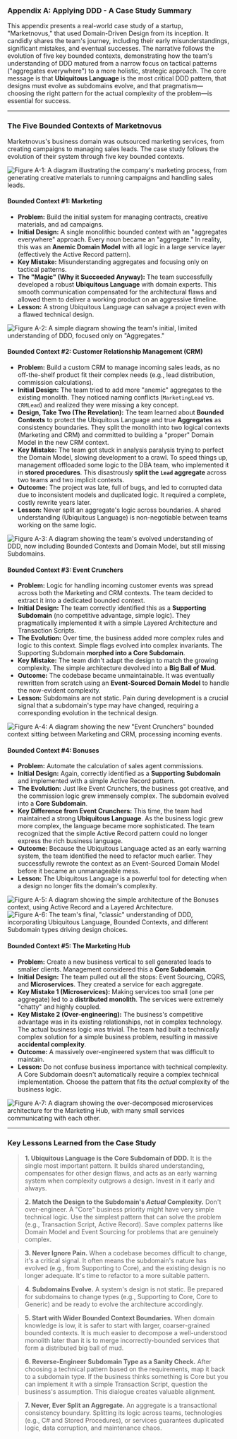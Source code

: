 ### Appendix A: Applying DDD - A Case Study Summary

This appendix presents a real-world case study of a startup, "Marketnovus," that used Domain-Driven Design from its inception. It candidly shares the team's journey, including their early misunderstandings, significant mistakes, and eventual successes. The narrative follows the evolution of five key bounded contexts, demonstrating how the team's understanding of DDD matured from a narrow focus on tactical patterns ("aggregates everywhere") to a more holistic, strategic approach. The core message is that **Ubiquitous Language** is the most critical DDD pattern, that designs must evolve as subdomains evolve, and that pragmatism—choosing the right pattern for the actual complexity of the problem—is essential for success.

---

### The Five Bounded Contexts of Marketnovus

Marketnovus's business domain was outsourced marketing services, from creating campaigns to managing sales leads. The case study follows the evolution of their system through five key bounded contexts.

![Figure A-1: A diagram illustrating the company's marketing process, from generating creative materials to running campaigns and handling sales leads.](figure-A-1.png)

#### Bounded Context #1: Marketing
*   **Problem:** Build the initial system for managing contracts, creative materials, and ad campaigns.
*   **Initial Design:** A single monolithic bounded context with an "aggregates everywhere" approach. Every noun became an "aggregate." In reality, this was an **Anemic Domain Model** with all logic in a large service layer (effectively the Active Record pattern).
*   **Key Mistake:** Misunderstanding aggregates and focusing only on tactical patterns.
*   **The "Magic" (Why it Succeeded Anyway):** The team successfully developed a robust **Ubiquitous Language** with domain experts. This smooth communication compensated for the architectural flaws and allowed them to deliver a working product on an aggressive timeline.
*   **Lesson:** A strong Ubiquitous Language can salvage a project even with a flawed technical design.

![Figure A-2: A simple diagram showing the team's initial, limited understanding of DDD, focused only on "Aggregates."](figure-A-2.png)

#### Bounded Context #2: Customer Relationship Management (CRM)
*   **Problem:** Build a custom CRM to manage incoming sales leads, as no off-the-shelf product fit their complex needs (e.g., lead distribution, commission calculations).
*   **Initial Design:** The team tried to add more "anemic" aggregates to the existing monolith. They noticed naming conflicts (`MarketingLead` vs. `CRMLead`) and realized they were missing a key concept.
*   **Design, Take Two (The Revelation):** The team learned about **Bounded Contexts** to protect the Ubiquitous Language and true **Aggregates** as consistency boundaries. They split the monolith into two logical contexts (Marketing and CRM) and committed to building a "proper" Domain Model in the new CRM context.
*   **Key Mistake:** The team got stuck in analysis paralysis trying to perfect the Domain Model, slowing development to a crawl. To speed things up, management offloaded some logic to the DBA team, who implemented it in **stored procedures**. This disastrously **split the `Lead` aggregate** across two teams and two implicit contexts.
*   **Outcome:** The project was late, full of bugs, and led to corrupted data due to inconsistent models and duplicated logic. It required a complete, costly rewrite years later.
*   **Lesson:** Never split an aggregate's logic across boundaries. A shared understanding (Ubiquitous Language) is non-negotiable between teams working on the same logic.

![Figure A-3: A diagram showing the team's evolved understanding of DDD, now including Bounded Contexts and Domain Model, but still missing Subdomains.](figure-A-3.png)

#### Bounded Context #3: Event Crunchers
*   **Problem:** Logic for handling incoming customer events was spread across both the Marketing and CRM contexts. The team decided to extract it into a dedicated bounded context.
*   **Initial Design:** The team correctly identified this as a **Supporting Subdomain** (no competitive advantage, simple logic). They pragmatically implemented it with a simple Layered Architecture and Transaction Scripts.
*   **The Evolution:** Over time, the business added more complex rules and logic to this context. Simple flags evolved into complex invariants. The Supporting Subdomain **morphed into a Core Subdomain**.
*   **Key Mistake:** The team didn't adapt the design to match the growing complexity. The simple architecture devolved into a **Big Ball of Mud**.
*   **Outcome:** The codebase became unmaintainable. It was eventually rewritten from scratch using an **Event-Sourced Domain Model** to handle the now-evident complexity.
*   **Lesson:** Subdomains are not static. Pain during development is a crucial signal that a subdomain's type may have changed, requiring a corresponding evolution in the technical design.

![Figure A-4: A diagram showing the new "Event Crunchers" bounded context sitting between Marketing and CRM, processing incoming events.](figure-A-4.png)

#### Bounded Context #4: Bonuses
*   **Problem:** Automate the calculation of sales agent commissions.
*   **Initial Design:** Again, correctly identified as a **Supporting Subdomain** and implemented with a simple Active Record pattern.
*   **The Evolution:** Just like Event Crunchers, the business got creative, and the commission logic grew immensely complex. The subdomain evolved into a **Core Subdomain**.
*   **Key Difference from Event Crunchers:** This time, the team had maintained a strong **Ubiquitous Language**. As the business logic grew more complex, the language became more sophisticated. The team recognized that the simple Active Record pattern could no longer express the rich business language.
*   **Outcome:** Because the Ubiquitous Language acted as an early warning system, the team identified the need to refactor much earlier. They successfully rewrote the context as an Event-Sourced Domain Model before it became an unmanageable mess.
*   **Lesson:** The Ubiquitous Language is a powerful tool for detecting when a design no longer fits the domain's complexity.

![Figure A-5: A diagram showing the simple architecture of the Bonuses context, using Active Record and a Layered Architecture.](figure-A-5.png)
![Figure A-6: The team's final, "classic" understanding of DDD, incorporating Ubiquitous Language, Bounded Contexts, and different Subdomain types driving design choices.](figure-A-6.png)

#### Bounded Context #5: The Marketing Hub
*   **Problem:** Create a new business vertical to sell generated leads to smaller clients. Management considered this a **Core Subdomain**.
*   **Initial Design:** The team pulled out all the stops: Event Sourcing, CQRS, and **Microservices**. They created a service for each aggregate.
*   **Key Mistake 1 (Microservices):** Making services too small (one per aggregate) led to a **distributed monolith**. The services were extremely "chatty" and highly coupled.
*   **Key Mistake 2 (Over-engineering):** The business's competitive advantage was in its existing relationships, not in complex technology. The actual business logic was trivial. The team had built a technically complex solution for a simple business problem, resulting in massive **accidental complexity**.
*   **Outcome:** A massively over-engineered system that was difficult to maintain.
*   **Lesson:** Do not confuse business importance with technical complexity. A Core Subdomain doesn't automatically require a complex technical implementation. Choose the pattern that fits the *actual* complexity of the business logic.

![Figure A-7: A diagram showing the over-decomposed microservices architecture for the Marketing Hub, with many small services communicating with each other.](figure-A-7.png)

---

### Key Lessons Learned from the Case Study

> **1. Ubiquitous Language is the Core Subdomain of DDD.** It is the single most important pattern. It builds shared understanding, compensates for other design flaws, and acts as an early warning system when complexity outgrows a design. Invest in it early and always.

> **2. Match the Design to the Subdomain's *Actual* Complexity.** Don't over-engineer. A "Core" business priority might have very simple technical logic. Use the simplest pattern that can solve the problem (e.g., Transaction Script, Active Record). Save complex patterns like Domain Model and Event Sourcing for problems that are genuinely complex.

> **3. Never Ignore Pain.** When a codebase becomes difficult to change, it's a critical signal. It often means the subdomain's nature has evolved (e.g., from Supporting to Core), and the existing design is no longer adequate. It's time to refactor to a more suitable pattern.

> **4. Subdomains Evolve.** A system's design is not static. Be prepared for subdomains to change types (e.g., Supporting to Core, Core to Generic) and be ready to evolve the architecture accordingly.

> **5. Start with Wider Bounded Context Boundaries.** When domain knowledge is low, it is safer to start with larger, coarser-grained bounded contexts. It is much easier to decompose a well-understood monolith later than it is to merge incorrectly-bounded services that form a distributed big ball of mud.

> **6. Reverse-Engineer Subdomain Type as a Sanity Check.** After choosing a technical pattern based on the requirements, map it back to a subdomain type. If the business thinks something is Core but you can implement it with a simple Transaction Script, question the business's assumption. This dialogue creates valuable alignment.

> **7. Never, Ever Split an Aggregate.** An aggregate is a transactional consistency boundary. Splitting its logic across teams, technologies (e.g., C# and Stored Procedures), or services guarantees duplicated logic, data corruption, and maintenance chaos. 